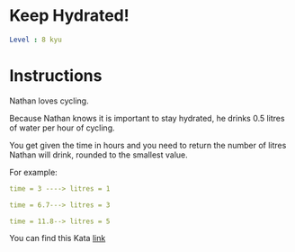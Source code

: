 # Keep Hydrated!

```yaml
Level : 8 kyu
```

# Instructions

Nathan loves cycling.

Because Nathan knows it is important to stay hydrated, he drinks 0.5 litres of water per hour of cycling.

You get given the time in hours and you need to return the number of litres Nathan will drink, rounded to the smallest value.

For example:

```yaml
time = 3 ----> litres = 1

time = 6.7---> litres = 3

time = 11.8--> litres = 5
```

You can find this Kata [link](https://www.codewars.com/kata/582cb0224e56e068d800003c/train/java)